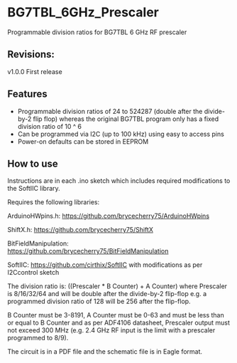 # BG7TBL_6GHz_Prescaler

Programmable division ratios for BG7TBL 6 GHz RF prescaler

## Revisions:

v1.0.0 First release

## Features

+ Programmable division ratios of 24 to 524287 (double after the divide-by-2 flip flop) whereas the original BG7TBL program only has a fixed division ratio of 10 ^ 6
+ Can be programmed via I2C (up to 100 kHz) using easy to access pins
+ Power-on defaults can be stored in EEPROM

## How to use

Instructions are in each .ino sketch which includes required modifications to the SoftIIC library.

Requires the following libraries:

ArduinoHWpins.h: https://github.com/brycecherry75/ArduinoHWpins

ShiftX.h: https://github.com/brycecherry75/ShiftX

BitFieldManipulation: https://github.com/brycecherry75/BitFieldManipulation

SoftIIC: https://github.com/cirthix/SoftIIC with modifications as per I2Ccontrol sketch

The division ratio is: ((Prescaler * B Counter) + A Counter) where Prescaler is 8/16/32/64 and will be double after the divide-by-2 flip-flop e.g. a programmed division ratio of 128 will be 256 after the flip-flop.

B Counter must be 3-8191, A Counter must be 0-63 and must be less than or equal to B Counter and as per ADF4106 datasheet, Prescaler output must not exceed 300 MHz (e.g. 2.4 GHz RF input is the limit with a prescaler programmed to 8/9).

The circuit is in a PDF file and the schematic file is in Eagle format.